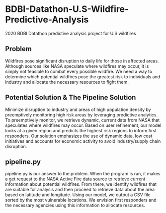 # BDBI-Datathon-U.S-Wildfire-Predictive-Analysis
2020 BDBI Datathon predictive analysis project for U.S wildfires

## Problem
Wildfires pose significant disruption to daily life for those in affected areas. Although sources like NASA speculate where wildfires may occur, it is simply not feasible to combat every possible wildfire. We need a way to determine which potential wildfires pose the greatest risk to individuals and industry and allocate the necessary resources to fight them. 

## Potential Solution & The Pipeline Solution
Minimize disruption to industry and areas of high population density by preemptively monitoring high risk areas by leveraging predictive analytics. 
To preemptively monitor, we retrieve dynamic, current data from NASA that speculates where wildfires may occur. Based on user refinement, our model looks at a given region and predicts the highest risk regions to inform first responders. Our solution emphasizes the use of dynamic data, low cost initiatives and accounts for economic activity to avoid industry/supply chain disruption. 

## pipeline.py
pipeline.py is our answer to the problem. When the program is ran, it makes a get request to the NASA Active Fire data source to retrieve current information about potential wildfires. From there, we identify wildfires that are suitable for analysis and then proceed to retrieve data about the area based on latitude and longitude. Using our model, we output a CSV file sorted by the most vulnerable locations. We envision first responders and the necessary agencies using this information to allocate resources. 
